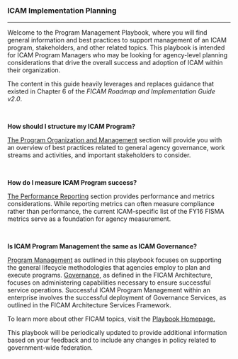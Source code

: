 ### ICAM Implementation Planning
----------------------------------------------------------

Welcome to the Program Management Playbook, where you will find general information and best practices to support management of an ICAM program, stakeholders, and other related topics. This playbook is intended for ICAM Program Managers who may be looking for agency-level planning considerations that drive the overall success and adoption of ICAM within their organization.

The content in this guide heavily leverages and replaces guidance that existed in Chapter 6 of the *FICAM Roadmap and Implementation Guide v2.0*. 

<br>

**How should I structure my ICAM Program?**
<br>

[The Program Organization and Management](../program-guides/prog-mgmt/index/) section will provide you with an overview of best practices related to general agency governance, work streams and activities, and important stakeholders to consider.

<br>

**How do I measure ICAM Program success?**
<br>

[The Performance Reporting](../program-guides/perf-rept/) section provides performance and metrics considerations. While reporting metrics can often measure compliance rather than performance, the current ICAM-specific list of the FY16 FISMA metrics serve as a foundation for agency measurement.

<br>

**Is ICAM Program Management the same as ICAM Governance?**
<br>

[Program Management](../program-guides/prog-mgmt/3_management/) as outlined in this playbook focuses on supporting the general lifecycle methodologies that agencies employ to plan and execute programs. [Governance](../program-guides/prog-mgmt/1_governance/), as defined in the FICAM Architecture, focuses on administering capabilities necessary to ensure successful service operations. Successful ICAM Program Management within an enterprise involves the successful deployment of Governance Services, as outlined in the FICAM Architecture Services Framework.

To learn more about other FICAM topics, visit the [Playbook Homepage.](https://bnbuckler.github.io/ficam-guides/)

This playbook will be periodically updated to provide additional information based on your feedback and to include any changes in policy related to government-wide federation.


